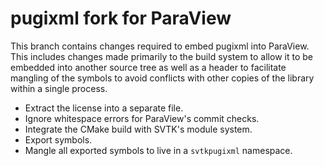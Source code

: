 # pugixml fork for ParaView

This branch contains changes required to embed pugixml into ParaView. This
includes changes made primarily to the build system to allow it to be embedded
into another source tree as well as a header to facilitate mangling of the
symbols to avoid conflicts with other copies of the library within a single
process.

  * Extract the license into a separate file.
  * Ignore whitespace errors for ParaView's commit checks.
  * Integrate the CMake build with SVTK's module system.
  * Export symbols.
  * Mangle all exported symbols to live in a `svtkpugixml` namespace.

